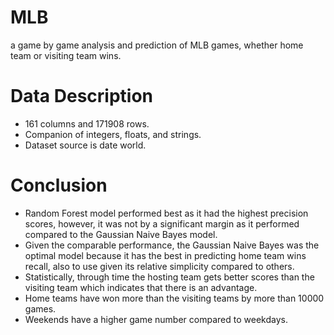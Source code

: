 # MLB
a game by game analysis and prediction of MLB games, whether home team or visiting team wins.

# Data Description
- 161 columns and 171908 rows.
- Companion of integers, floats, and strings. 
- Dataset source is date world.

# Conclusion
- Random Forest model performed best as it had the highest precision scores, however, it was not by a significant margin as it performed compared to the Gaussian Naive Bayes model.
- Given the comparable performance, the Gaussian Naive Bayes was the optimal model because it has the best in predicting home team wins recall, also to use given its relative simplicity compared to others.
- Statistically, through time the hosting team gets better scores than the visiting team which indicates that there is an advantage.
- Home teams have won more than the visiting teams by more than 10000 games.
- Weekends have a higher game number compared to weekdays.


